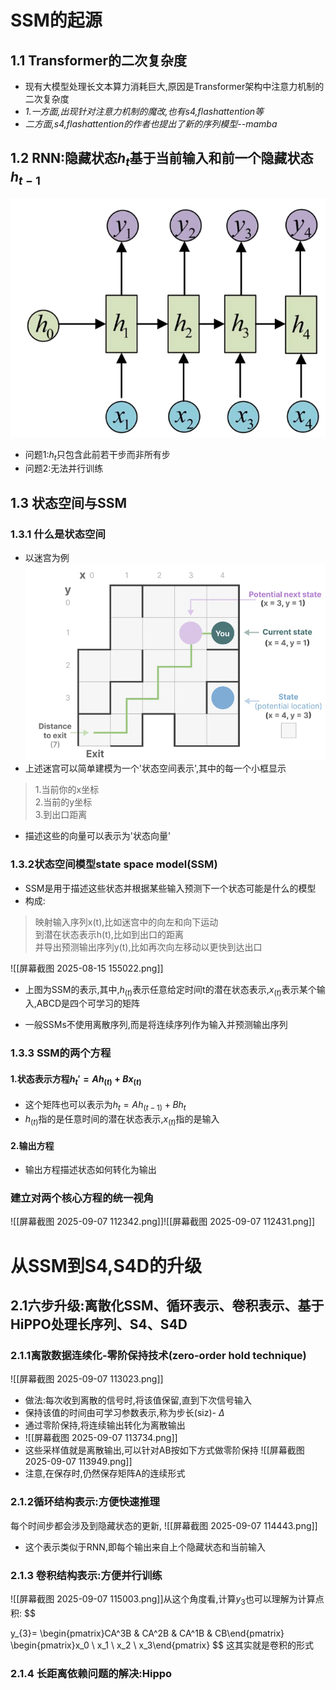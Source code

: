 # SSM的起源
## 1.1 Transformer的二次复杂度
- 现有大模型处理长文本算力消耗巨大,原因是Transformer架构中注意力机制的二次复杂度
- *1.一方面,出现针对注意力机制的魔改,也有s4,flashattention等*
- *二方面,s4,flashattention的作者也提出了新的序列模型--mamba*
## 1.2 RNN:隐藏状态$h_t$基于当前输入和前一个隐藏状态$h_{t-1}$
![alt text](<屏幕截图 2025-08-15 153114.png>)
- 问题1:$h_t$只包含此前若干步而非所有步
- 问题2:无法并行训练
## 1.3 状态空间与SSM
### 1.3.1 什么是状态空间
- 以迷宫为例
![alt text](<屏幕截图 2025-08-15 153703.png>)
- 上述迷宫可以简单建模为一个'状态空间表示',其中的每一个小框显示
> 1.当前你的x坐标<br>
> 2.当前的y坐标<br>
> 3.到出口距离<br>
- 描述这些的向量可以表示为'状态向量'
### 1.3.2状态空间模型state space model(SSM)
- SSM是用于描述这些状态并根据某些输入预测下一个状态可能是什么的模型
- 构成:
> 映射输入序列x(t),比如迷宫中的向左和向下运动<br>
> 到潜在状态表示h(t),比如到出口的距离<br>
> 并导出预测输出序列y(t),比如再次向左移动以更快到达出口<br>

![[屏幕截图 2025-08-15 155022.png]]

- 上图为SSM的表示,其中,$h_(t)$表示任意给定时间t的潜在状态表示,$x_(t)$表示某个输入,ABCD是四个可学习的矩阵

- 一般SSMs不使用离散序列,而是将连续序列作为输入并预测输出序列
### 1.3.3 SSM的两个方程
#### 1.状态表示方程$h_{t}' = Ah_{(t)} + Bx_{(t)}$
- 这个矩阵也可以表示为$h_t = Ah_{(t-1)} + Bh_t$
- $h_{(t)}$指的是任意时间的潜在状态表示,$x_{(t)}$指的是输入
#### 2.输出方程
- 输出方程描述状态如何转化为输出
### 建立对两个核心方程的统一视角
 ![[屏幕截图 2025-09-07 112342.png]]![[屏幕截图 2025-09-07 112431.png]]

# 从SSM到S4,S4D的升级
## 2.1六步升级:离散化SSM、循环表示、卷积表示、基于HiPPO处理长序列、S4、S4D
### 2.1.1离散数据连续化-零阶保持技术(zero-order hold technique)
![[屏幕截图 2025-09-07 113023.png]]
- 做法:每次收到离散的信号时,将该值保留,直到下次信号输入
- 保持该值的时间由可学习参数表示,称为步长(siz)- $\Delta$
- 通过零阶保持,将连续输出转化为离散输出
- ![[屏幕截图 2025-09-07 113734.png]]
- 这些采样值就是离散输出,可以针对AB按如下方式做零阶保持
![[屏幕截图 2025-09-07 113949.png]]
- 注意,在保存时,仍然保存矩阵A的连续形式
### 2.1.2循环结构表示:方便快速推理
每个时间步都会涉及到隐藏状态的更新,
![[屏幕截图 2025-09-07 114443.png]]
- 这个表示类似于RNN,即每个输出来自上个隐藏状态和当前输入
### 2.1.3 卷积结构表示:方便并行训练
![[屏幕截图 2025-09-07 115003.png]]从这个角度看,计算$y_3$也可以理解为计算点积:
$$

$$
$$
y_{3}= \begin{pmatrix}CA^3B & CA^2B & CA^1B & CB\end{pmatrix}
\begin{pmatrix}x_0 \\ x_1 \\ x_2 \\ x_3\end{pmatrix}
$$
这其实就是卷积的形式
### 2.1.4 长距离依赖问题的解决:Hippo
